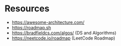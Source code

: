 
# Resources

- https://awesome-architecture.com/
- https://roadmap.sh
- https://bradfieldcs.com/algos/ (DS and Algorithms)
- https://neetcode.io/roadmap (LeetCode Roadmap)